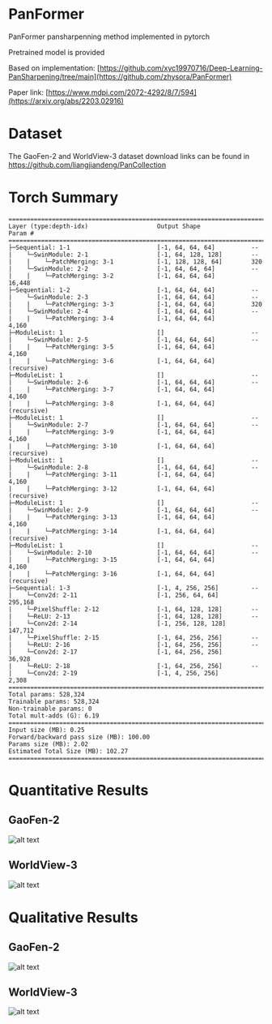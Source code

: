 # PanFormer
PanFormer pansharpenning method implemented in pytorch

Pretrained model is provided

Based on implementation: [https://github.com/xyc19970716/Deep-Learning-PanSharpening/tree/main](https://github.com/zhysora/PanFormer)

Paper link: [https://www.mdpi.com/2072-4292/8/7/594](https://arxiv.org/abs/2203.02916)

# Dataset

The GaoFen-2 and WorldView-3 dataset download links can be found in https://github.com/liangjiandeng/PanCollection

# Torch Summary

```
==========================================================================================
Layer (type:depth-idx)                   Output Shape              Param #
==========================================================================================
├─Sequential: 1-1                        [-1, 64, 64, 64]          --
|    └─SwinModule: 2-1                   [-1, 64, 128, 128]        --
|    |    └─PatchMerging: 3-1            [-1, 128, 128, 64]        320
|    └─SwinModule: 2-2                   [-1, 64, 64, 64]          --
|    |    └─PatchMerging: 3-2            [-1, 64, 64, 64]          16,448
├─Sequential: 1-2                        [-1, 64, 64, 64]          --
|    └─SwinModule: 2-3                   [-1, 64, 64, 64]          --
|    |    └─PatchMerging: 3-3            [-1, 64, 64, 64]          320
|    └─SwinModule: 2-4                   [-1, 64, 64, 64]          --
|    |    └─PatchMerging: 3-4            [-1, 64, 64, 64]          4,160
├─ModuleList: 1                          []                        --
|    └─SwinModule: 2-5                   [-1, 64, 64, 64]          --
|    |    └─PatchMerging: 3-5            [-1, 64, 64, 64]          4,160
|    |    └─PatchMerging: 3-6            [-1, 64, 64, 64]          (recursive)
├─ModuleList: 1                          []                        --
|    └─SwinModule: 2-6                   [-1, 64, 64, 64]          --
|    |    └─PatchMerging: 3-7            [-1, 64, 64, 64]          4,160
|    |    └─PatchMerging: 3-8            [-1, 64, 64, 64]          (recursive)
├─ModuleList: 1                          []                        --
|    └─SwinModule: 2-7                   [-1, 64, 64, 64]          --
|    |    └─PatchMerging: 3-9            [-1, 64, 64, 64]          4,160
|    |    └─PatchMerging: 3-10           [-1, 64, 64, 64]          (recursive)
├─ModuleList: 1                          []                        --
|    └─SwinModule: 2-8                   [-1, 64, 64, 64]          --
|    |    └─PatchMerging: 3-11           [-1, 64, 64, 64]          4,160
|    |    └─PatchMerging: 3-12           [-1, 64, 64, 64]          (recursive)
├─ModuleList: 1                          []                        --
|    └─SwinModule: 2-9                   [-1, 64, 64, 64]          --
|    |    └─PatchMerging: 3-13           [-1, 64, 64, 64]          4,160
|    |    └─PatchMerging: 3-14           [-1, 64, 64, 64]          (recursive)
├─ModuleList: 1                          []                        --
|    └─SwinModule: 2-10                  [-1, 64, 64, 64]          --
|    |    └─PatchMerging: 3-15           [-1, 64, 64, 64]          4,160
|    |    └─PatchMerging: 3-16           [-1, 64, 64, 64]          (recursive)
├─Sequential: 1-3                        [-1, 4, 256, 256]         --
|    └─Conv2d: 2-11                      [-1, 256, 64, 64]         295,168
|    └─PixelShuffle: 2-12                [-1, 64, 128, 128]        --
|    └─ReLU: 2-13                        [-1, 64, 128, 128]        --
|    └─Conv2d: 2-14                      [-1, 256, 128, 128]       147,712
|    └─PixelShuffle: 2-15                [-1, 64, 256, 256]        --
|    └─ReLU: 2-16                        [-1, 64, 256, 256]        --
|    └─Conv2d: 2-17                      [-1, 64, 256, 256]        36,928
|    └─ReLU: 2-18                        [-1, 64, 256, 256]        --
|    └─Conv2d: 2-19                      [-1, 4, 256, 256]         2,308
==========================================================================================
Total params: 528,324
Trainable params: 528,324
Non-trainable params: 0
Total mult-adds (G): 6.19
==========================================================================================
Input size (MB): 0.25
Forward/backward pass size (MB): 100.00
Params size (MB): 2.02
Estimated Total Size (MB): 102.27
==========================================================================================
```
# Quantitative Results
## GaoFen-2

![alt text](https://github.com/nickdndndn/PanFormer/blob/main/results/Figures.png?raw=true)

## WorldView-3

![alt text](https://github.com/nickdndndn/PanFormer/blob/main/results/Figures.png?raw=true)

# Qualitative Results
## GaoFen-2

![alt text](https://github.com/nickdndndn/PanFormer/blob/main/results/Images.png?raw=true)

## WorldView-3

![alt text](https://github.com/nickdndndn/PanFormer/blob/main/results/Images.png?raw=true)

